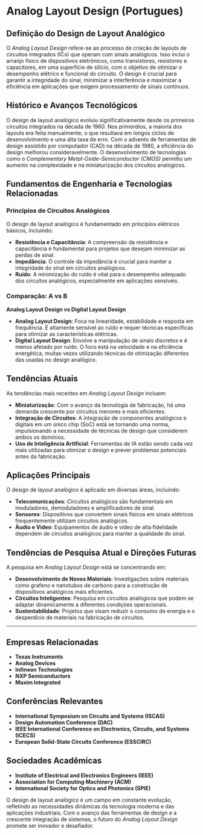 # Analog Layout Design (Portugues)

## Definição do Design de Layout Analógico

O *Analog Layout Design* refere-se ao processo de criação de layouts de circuitos integrados (ICs) que operam com sinais analógicos. Isso inclui o arranjo físico de dispositivos eletrônicos, como transistores, resistores e capacitores, em uma superfície de silício, com o objetivo de otimizar o desempenho elétrico e funcional do circuito. O design é crucial para garantir a integridade do sinal, minimizar a interferência e maximizar a eficiência em aplicações que exigem processamento de sinais contínuos.

## Histórico e Avanços Tecnológicos

O design de layout analógico evoluiu significativamente desde os primeiros circuitos integrados na década de 1960. Nos primórdios, a maioria dos layouts era feita manualmente, o que resultava em longos ciclos de desenvolvimento e uma alta taxa de erro. Com o advento de ferramentas de design assistido por computador (CAD) na década de 1980, a eficiência do design melhorou consideravelmente. O desenvolvimento de tecnologias como o *Complementary Metal-Oxide-Semiconductor (CMOS)* permitiu um aumento na complexidade e na miniaturização dos circuitos analógicos.

## Fundamentos de Engenharia e Tecnologias Relacionadas

### Princípios de Circuitos Analógicos

O design de layout analógico é fundamentado em princípios elétricos básicos, incluindo:

- **Resistência e Capacitância**: A compreensão da resistência e capacitância é fundamental para projetos que desejam minimizar as perdas de sinal.
- **Impedância**: O controle da impedância é crucial para manter a integridade do sinal em circuitos analógicos.
- **Ruído**: A minimização do ruído é vital para o desempenho adequado dos circuitos analógicos, especialmente em aplicações sensíveis.

### Comparação: A vs B

**Analog Layout Design vs Digital Layout Design**

- **Analog Layout Design**: Foca na linearidade, estabilidade e resposta em frequência. É altamente sensível ao ruído e requer técnicas específicas para otimizar as características elétricas.
- **Digital Layout Design**: Envolve a manipulação de sinais discretos e é menos afetado por ruído. O foco está na velocidade e na eficiência energética, muitas vezes utilizando técnicas de otimização diferentes das usadas no design analógico.

## Tendências Atuais

As tendências mais recentes em *Analog Layout Design* incluem:

- **Miniaturização**: Com o avanço da tecnologia de fabricação, há uma demanda crescente por circuitos menores e mais eficientes.
- **Integração de Circuitos**: A integração de componentes analógicos e digitais em um único chip (SoC) está se tornando uma norma, impulsionando a necessidade de técnicas de design que considerem ambos os domínios.
- **Uso de Inteligência Artificial**: Ferramentas de IA estão sendo cada vez mais utilizadas para otimizar o design e prever problemas potenciais antes da fabricação.

## Aplicações Principais

O design de layout analógico é aplicado em diversas áreas, incluindo:

- **Telecomunicações**: Circuitos analógicos são fundamentais em moduladores, demoduladores e amplificadores de sinal.
- **Sensores**: Dispositivos que convertem sinais físicos em sinais elétricos frequentemente utilizam circuitos analógicos.
- **Áudio e Vídeo**: Equipamentos de áudio e vídeo de alta fidelidade dependem de circuitos analógicos para manter a qualidade do sinal.

## Tendências de Pesquisa Atual e Direções Futuras

A pesquisa em *Analog Layout Design* está se concentrando em:

- **Desenvolvimento de Novos Materiais**: Investigações sobre materiais como grafeno e nanotubos de carbono para a construção de dispositivos analógicos mais eficientes.
- **Circuitos Inteligentes**: Pesquisa em circuitos analógicos que podem se adaptar dinamicamente a diferentes condições operacionais.
- **Sustentabilidade**: Projetos que visam reduzir o consumo de energia e o desperdício de materiais na fabricação de circuitos.

---

## Empresas Relacionadas

- **Texas Instruments**
- **Analog Devices**
- **Infineon Technologies**
- **NXP Semiconductors**
- **Maxim Integrated**

## Conferências Relevantes

- **International Symposium on Circuits and Systems (ISCAS)**
- **Design Automation Conference (DAC)**
- **IEEE International Conference on Electronics, Circuits, and Systems (ICECS)**
- **European Solid-State Circuits Conference (ESSCIRC)**

## Sociedades Acadêmicas

- **Institute of Electrical and Electronics Engineers (IEEE)**
- **Association for Computing Machinery (ACM)**
- **International Society for Optics and Photonics (SPIE)**

O design de layout analógico é um campo em constante evolução, refletindo as necessidades dinâmicas da tecnologia moderna e das aplicações industriais. Com o avanço das ferramentas de design e a crescente integração de sistemas, o futuro do *Analog Layout Design* promete ser inovador e desafiador.